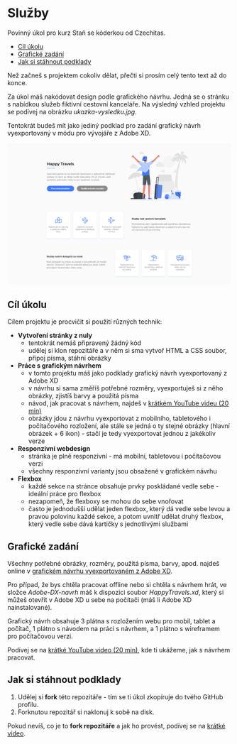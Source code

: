 # Služby

Povinný úkol pro kurz Staň se kóderkou od Czechitas.

- [Cíl úkolu](#Cíl-úkolu)
- [Grafické zadání](#Grafické-zadání)
- [Jak si stáhnout podklady](#Jak-si-stáhnout-podklady)

Než začneš s projektem cokoliv dělat, přečti si prosím celý tento text až do konce.

Za úkol máš nakódovat design podle grafického návrhu. Jedná se o stránku s nabídkou služeb fiktivní cestovní kanceláře. Na výsledný vzhled projektu se podívej na obrázku *ukazka-vysledku.jpg*.

Tentokrát budeš mít jako jediný podklad pro zadání grafický návrh vyexportovaný v módu pro vývojáře z Adobe XD.

![Ukázka výsledku](ukazka-vysledku.jpg)


## Cíl úkolu

Cílem projektu je procvičit si použití různých technik:
- **Vytvoření stránky z nuly**
  - tentokrát nemáš připravený žádný kód
  - udělej si klon repozitáře a v něm si sma vytvoř HTML a CSS soubor, připoj písma, stáhni obrázky
- **Práce s grafickým návrhem**
  - v tomto projektu máš jako podklady grafický návrh vyexportovaný z Adobe XD
  - v návrhu si sama změříš potřebné rozměry, vyexportuješ si z něho obrázky, zjistíš barvy a použitá písma
  - návod, jak pracovat s návrhem, najdeš v [krátkém YouTube videu (20 min)](https://youtu.be/1ih_ZYdmNPU)
  - obrázky jdou z návrhu vyexportovat z mobilního, tabletového i počítačového rozložení, ale stále se jedná o ty stejné obrázky (hlavní obrázek + 6 ikon) - stačí je tedy vyexportovat jednou z jakékoliv verze
- **Responzivní webdesign**
  - stránka je plně responzivní - má mobilní, tabletovou i počítačovou verzi
  - všechny responzivní varianty jsou obsažené v grafickém návrhu
- **Flexbox**
  - každé sekce na stránce obsahuje prvky poskládané vedle sebe - ideální práce pro flexbox
  - nezapomeň, že flexboxy se mohou do sebe vnořovat
  - často je jednodušší udělat jeden flexbox, který dá vedle sebe levou a pravou polovinu každé sekce, a potom uvnitř udělat druhý flexbox, který vedle sebe dává kartičky s jednotlivými službami


## Grafické zadání

Všechny potřebné obrázky, rozměry, použitá písma, barvy, apod. najdeš online v [grafickém návrhu vyexportovaném z Adobe XD](https://xd.adobe.com/view/6fa92a1c-946c-4745-9c2e-2820ef34d36d-3afa/grid/).

Pro případ, že bys chtěla pracovat offline nebo si chtěla s návrhem hrát, ve složce *Adobe-DX-navrh* máš k dispozici soubor *HappyTravels.xd*, který si můžeš otevřít v Adobe XD u sebe na počítači (máš li Adobe XD nainstalované).

Grafický návrh obsahuje 3 plátna s rozložením webu pro mobil, tablet a počítač, 1 plátno s návodem na práci s návrhem, a 1 plátno s wireframem pro počítačovou verzi.

Podívej se na [krátké YouTube video (20 min)](https://youtu.be/1ih_ZYdmNPU), kde ti ukážeme, jak s návrhem pracovat.


## Jak si stáhnout podklady

1. Udělej si **fork** této repozitáře - tím se ti úkol zkopíruje do tvého GitHub profilu.
2. Forknutou repozitář si naklonuj k sobě na disk.

Pokud nevíš, co je to **fork repozitáře** a jak ho provést, podívej se na [krátké video](https://youtu.be/K7rE3jRCjD4).

